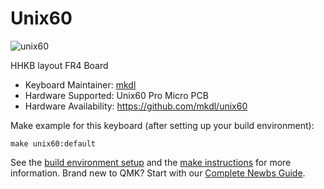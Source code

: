 # Unix60

![unix60](https://i.imgur.com/ldvKr90l.jpg)

HHKB layout FR4 Board

* Keyboard Maintainer: [mkdl](https://github.com/mkdl/)
* Hardware Supported: Unix60 Pro Micro PCB
* Hardware Availability: https://github.com/mkdl/unix60

Make example for this keyboard (after setting up your build environment):

    make unix60:default

See the [build environment setup](https://docs.qmk.fm/#/getting_started_build_tools) and the [make instructions](https://docs.qmk.fm/#/getting_started_make_guide) for more information. Brand new to QMK? Start with our [Complete Newbs Guide](https://docs.qmk.fm/#/newbs).
